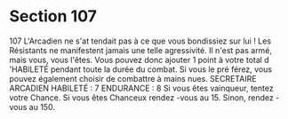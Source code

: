 # Section 107

107
L'Arcadien ne s'at tendait pas à ce que vous bondissiez sur lui !
Les Résistants ne manifestent jamais une telle agressivité. Il n'est
pas armé, mais vous, vous l'êtes. Vous pouvez donc ajouter 1
point à votre total d 'HABlLETÉ  pendant toute la durée du
combat. Si vous le pré férez, vous pouvez également choisir de
combattre à mains nues.
SECRETAIRE  ARCADIEN  HABILETÉ  : 7 ENDURANCE  : 8
Si vous êtes vainqueur, tentez votre Chance. Si vous êtes
Chanceux rendez -vous au 15. Sinon, rendez -vous au 150.